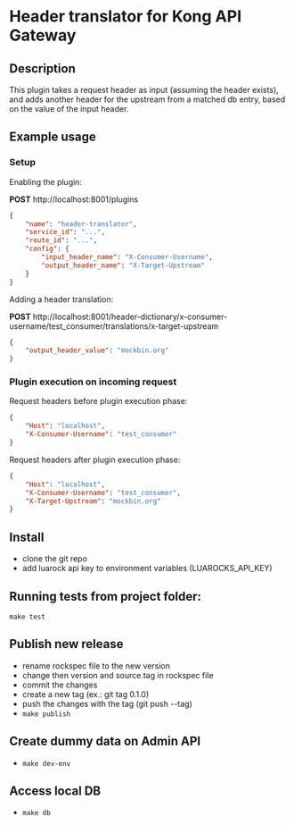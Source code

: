# Header translator for Kong API Gateway

## Description

This plugin takes a request header as input (assuming the header exists), and adds another header for the upstream from a matched db entry, based on the value of the input header.

## Example usage

### Setup

Enabling the plugin:

**POST** http://localhost:8001/plugins

```json
{
	"name": "header-translator",
	"service_id": "...",
	"route_id": "...",
	"config": {
		"input_header_name": "X-Consumer-Username",
		"output_header_name": "X-Target-Upstream"
	}
}
```

Adding a header translation:

**POST** http://localhost:8001/header-dictionary/x-consumer-username/test_consumer/translations/x-target-upstream

```json
{
    "output_header_value": "mockbin.org"
}
```

### Plugin execution on incoming request

Request headers before plugin execution phase:

```json
{
    "Host": "localhost",
    "X-Consumer-Username": "test_consumer"
}
```

Request headers after plugin execution phase:

```json
{
    "Host": "localhost",
    "X-Consumer-Username": "test_consumer",
    "X-Target-Upstream": "mockbin.org"
}
```

## Install
 - clone the git repo
 - add luarock api key to environment variables (LUAROCKS_API_KEY)

## Running tests from project folder:

`make test`

## Publish new release
 - rename rockspec file to the new version
 - change then version and source.tag in rockspec file
 - commit the changes
 - create a new tag (ex.: git tag 0.1.0)
 - push the changes with the tag (git push --tag)
 - `make publish`
 
## Create dummy data on Admin API

- `make dev-env`

## Access local DB

- `make db`